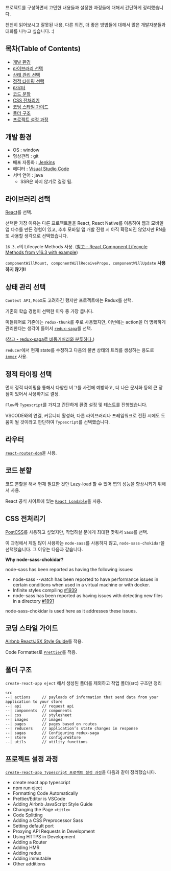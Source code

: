 프로젝트를 구성하면서 고민한 내용들과 설정한 과정들에 대해서 간단하게 정리했습니다.

천천히 읽어보시고 잘못된 내용, 다른 의견, 더 좋은 방법들에 대해서 많은 개발자분들과 대화를 나누고 싶습니다. :)

## 목차(Table of Contents)

- [개발 환경](#개발-환경)
- [라이브러리 선택](#라이브러리-선택)
- [상태 관리 선택](#상태-관리-선택)
- [정적 타이핑 선택](#정적-타이핑-선택)
- [라우터](#라우터)
- [코드 분할](#코드-분할)
- [CSS 전처리기](#CSS-전처리기)
- [코딩 스타일 가이드](#코딩-스타일-가이드)
- [폴더 구조](#폴더-구조)
- [프로젝트 설정 과정](#프로젝트-설정-과정)

## 개발 환경

* OS : window
* 형상관리 : git
* 배포 자동화 : [Jenkins](https://jenkins.io/)
* 에디터 : [Visual Studio Code](https://code.visualstudio.com/)
* 서버 언어 : java
  * SSR은 하지 않기로 결정 됨.

## 라이브러리 선택

[React](https://reactjs.org/)를 선택.

선택한 가장 이유는 다른 프로젝트들을 React, React Native를 이용하여 웹과 모바일앱 다수를 만든 경험이 있고, 추후 모바일 앱 개발 진행 시 아직 확정되진 않았지만 RN을 또 사용할 생각으로 선택했습니다.

`16.3.x`의 Lifecycle Methods 사용. ([참고 - React Component Lifecycle Methods from v16.3 with example](http://javasampleapproach.com/frontend/react/react-component-lifecycle-methods-from-v16-3-react-lifecycle-example))

`componentWillMount, componentWillReceiveProps, componentWillUpdate` **사용하지 않기!!**

## 상태 관리 선택

`Context API`, `MobX`도 고려하긴 했지만 프로젝트에는 Redux를 선택.

기존의 학습 경험이 선택한 이유 중 가장 큽니다.

미들웨어로 기존에는 `redux-thunk`를 주로 사용했지만, 이번에는 action을 더 명확하게 관리한다는 생각이 들어서 [`redux-saga`](https://github.com/redux-saga/redux-saga)를 선택.

([참고 - redux-saga로 비동기처리와 분투하다.](https://github.com/reactkr/learn-react-in-korean/blob/master/translated/deal-with-async-process-by-redux-saga.md))

`reducer`에서 현재 state를 수정하고 다음의 불변 상태의 트리를 생성하는 용도로 [`immer`](https://github.com/mweststrate/immer) 사용.

## 정적 타이핑 선택

먼저 정적 타이핑을 통해서 다양한 버그를 사전에 예방하고, 더 나은 문서화 등의 큰 장점이 있어서 사용하기로 결정.

`Flow`와 `Typescript`를 가지고 간단하게 환경 설정 및 테스트를 진행했습니다.

VSCODE와의 연결, 커뮤니티 활성화, 다른 라이브러리나 프레임워크로 전환 시에도 도움이 될 것이라고 판단하여 `Typescript`를 선택했습니다.

## 라우터

[`react-router-dom`](https://github.com/ReactTraining/react-router/tree/master/packages/react-router-dom)을 사용.

## 코드 분할

코드 분할을 해서 현재 필요한 것만 Lazy-load 할 수 있어 앱의 성능을 향상시키기 위해서 사용.

React 공식 사이트에 있는 [`React Loadable`](https://reactjs.org/docs/code-splitting.html#react-loadable)을 사용.

## CSS 전처리기

[PostCSS](https://github.com/postcss/postcss)를 사용하고 싶었지만, 작업하실 분에게 최대한 맞춰서 `Sass`를 선택.

이 과정에서 제일 많이 사용하는 `node-sass`를 사용하지 않고, `node-sass-chokidar`을 선택했습니다. 그 이유는 다음과 같습니다.

**Why node-sass-chokidar?**

node-sass has been reported as having the following issues:

* node-sass --watch has been reported to have performance issues in certain conditions when used in a virtual machine or with docker.
* Infinite styles compiling [#1939](https://github.com/facebookincubator/create-react-app/issues/1939)
* node-sass has been reported as having issues with detecting new files in a directory [#1891](https://github.com/sass/node-sass/issues/1891)

node-sass-chokidar is used here as it addresses these issues.

## 코딩 스타일 가이드

[Airbnb React/JSX Style Guide](https://github.com/airbnb/javascript/tree/master/react)를 적용.

Code Formatter로 [`Prettier`](https://github.com/prettier/prettier)를 적용.

## 폴더 구조

`create-react-app eject` 해서 생성된 폴더를 제외하고 작업 폴더(src) 구조만 정리

```
src
--| actions     // payloads of information that send data from your application to your store
--| api         // request api
--| components  // components
--| css         // stylesheet
--| images      // images
--| pages       // pages based on routes
--| reducers    // application’s state changes in response
--| sagas       // Configuring redux-saga
--| store       // configureStore
--| utils       // utility functions

```

## 프로젝트 설정 과정

[`create-react-app Typescript 프로젝트 설정 과정`](./README.SetupProcess.md)을 다음과 같이 정리했습니다.

* create react app typescript
* npm run eject
* Formatting Code Automatically
* Prettier/Editor is VSCode
* Adding Airbnb JavaScript Style Guide
* Changing the Page `<title>`
* Code Splitting
* Adding a CSS Preprocessor Sass
* Setting default port
* Proxying API Requests in Development
* Using HTTPS in Development
* Adding a Router
* Adding HMR
* Adding redux
* Adding immutable
* Other additions